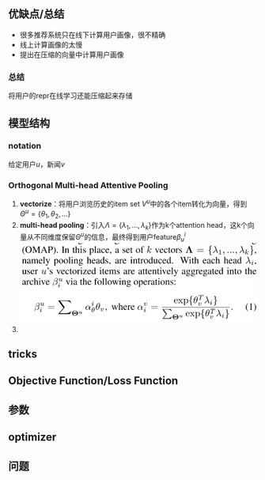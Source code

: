 ## 优缺点/总结
- 很多推荐系统只在线下计算用户画像，很不精确
- 线上计算画像的太慢
- 提出在压缩的向量中计算用户画像

### 总结
将用户的repr在线学习还能压缩起来存储
## 模型结构
### notation
给定用户$u$，新闻$v$
### Orthogonal Multi-head Attentive Pooling
1. **vectorize**：将用户浏览历史的item set $V^u$中的各个item转化为向量，得到$\Theta^u = \{\theta_1,\theta_2,...\}$
2. **multi-head pooling**：引入$\Lambda = \{\lambda_1,...,\lambda_k\}$作为k个attention head，这k个向量从不同维度保留$\Theta^u$的信息，最终得到用户feature$\beta_u^i$![](../Resources/30_1.png)
3. 
## tricks
## Objective Function/Loss Function
## 参数
## optimizer
## 问题